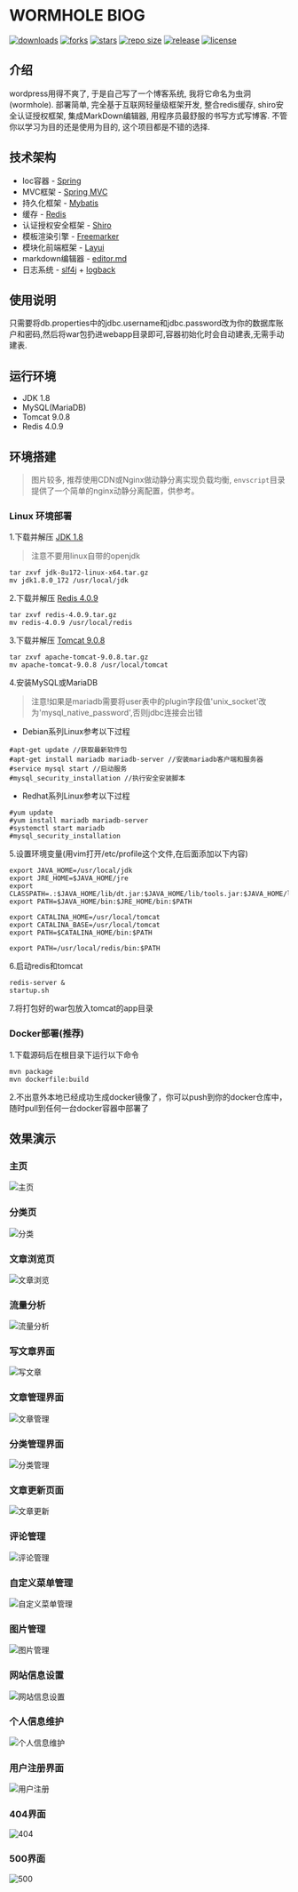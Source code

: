 # WORMHOLE BlOG
[![downloads](https://img.shields.io/github/downloads/wormhole1996/blog/total.svg)](https://github.com/wormhole1996/blog/releases)
[![forks](https://img.shields.io/github/forks/wormhole1996/blog.svg)](https://github.com/wormhole1996/blog/network/members)
[![stars](https://img.shields.io/github/stars/wormhole1996/blog.svg)](https://github.com/wormhole1996/blog/stargazers) 
[![repo size](https://img.shields.io/github/repo-size/wormhole1996/blog.svg)](https://github.com/wormhole1996/blog/archive/master.zip)
[![release](https://img.shields.io/github/release/wormhole1996/blog.svg)](https://github.com/wormhole1996/blog/releases)
[![license](https://img.shields.io/github/license/mashape/apistatus.svg)](https://github.com/wormhole1996/blog/blob/dev/LICENSE)

## 介绍
wordpress用得不爽了, 于是自己写了一个博客系统, 我将它命名为虫洞(wormhole). 部署简单, 完全基于互联网轻量级框架开发, 整合redis缓存, shiro安全认证授权框架, 
集成MarkDown编辑器, 用程序员最舒服的书写方式写博客. 不管你以学习为目的还是使用为目的, 这个项目都是不错的选择.

## 技术架构
* Ioc容器 - [Spring](https://spring.io/projects/spring-framework)
* MVC框架 - [Spring MVC](https://spring.io/projects/spring-framework)
* 持久化框架 - [Mybatis](http://www.mybatis.org/mybatis-3/)
* 缓存 - [Redis](https://redis.io/)
* 认证授权安全框架 - [Shiro](http://shiro.apache.org/)
* 模板渲染引擎 - [Freemarker](https://freemarker.apache.org/)
* 模块化前端框架 - [Layui](https://www.layui.com/)
* markdown编辑器 - [editor.md](http://pandao.github.io/editor.md/examples/)
* 日志系统 - [slf4j](https://www.slf4j.org/) + [logback](https://logback.qos.ch/)

## 使用说明
只需要将db.properties中的jdbc.username和jdbc.password改为你的数据库账户和密码,然后将war包扔进webapp目录即可,容器初始化时会自动建表,无需手动建表.

## 运行环境
* JDK 1.8
* MySQL(MariaDB)
* Tomcat 9.0.8
* Redis 4.0.9

## 环境搭建
>图片较多, 推荐使用CDN或Nginx做动静分离实现负载均衡, `envscript`目录提供了一个简单的nginx动静分离配置，供参考。
### Linux 环境部署
1.下载并解压 [JDK 1.8](https://www.oracle.com/technetwork/java/javase/downloads/jdk8-downloads-2133151.html)
>注意不要用linux自带的openjdk
```
tar zxvf jdk-8u172-linux-x64.tar.gz
mv jdk1.8.0_172 /usr/local/jdk
```
2.下载并解压 [Redis 4.0.9](http://www.redis.cn/download.html)
```
tar zxvf redis-4.0.9.tar.gz
mv redis-4.0.9 /usr/local/redis
```
3.下载并解压 [Tomcat 9.0.8](https://tomcat.apache.org/download-90.cgi)
```
tar zxvf apache-tomcat-9.0.8.tar.gz
mv apache-tomcat-9.0.8 /usr/local/tomcat
```
4.安装MySQL或MariaDB
>注意!如果是mariadb需要将user表中的plugin字段值'unix_socket'改为'mysql_native_password',否则jdbc连接会出错
* Debian系列Linux参考以下过程
```
#apt-get update //获取最新软件包
#apt-get install mariadb mariadb-server //安装mariadb客户端和服务器
#service mysql start //启动服务
#mysql_security_installation //执行安全安装脚本
```
* Redhat系列Linux参考以下过程
```
#yum update
#yum install mariadb mariadb-server
#systemctl start mariadb
#mysql_security_installation
```
5.设置环境变量(用vim打开/etc/profile这个文件,在后面添加以下内容)
```
export JAVA_HOME=/usr/local/jdk
export JRE_HOME=$JAVA_HOME/jre
export CLASSPATH=.:$JAVA_HOME/lib/dt.jar:$JAVA_HOME/lib/tools.jar:$JAVA_HOME/lib:$JRE_HOME/lib:$CLASSPATH
export PATH=$JAVA_HOME/bin:$JRE_HOME/bin:$PATH

export CATALINA_HOME=/usr/local/tomcat
export CATALINA_BASE=/usr/local/tomcat
export PATH=$CATALINA_HOME/bin:$PATH

export PATH=/usr/local/redis/bin:$PATH
```
6.启动redis和tomcat
```
redis-server &
startup.sh
```
7.将打包好的war包放入tomcat的app目录
### Docker部署(推荐)
1.下载源码后在根目录下运行以下命令
```
mvn package
mvn dockerfile:build
```
2.不出意外本地已经成功生成docker镜像了，你可以push到你的docker仓库中，随时pull到任何一台docker容器中部署了

## 效果演示
### 主页
![主页](img/index.png)
### 分类页
![分类](img/category.png)
### 文章浏览页
![文章浏览](img/article.png)
### 流量分析
![流量分析](img/data.png)
### 写文章界面
![写文章](img/edit.png)
### 文章管理界面
![文章管理](img/articlemanage.png)
### 分类管理界面
![分类管理](img/categorymanage.png)
### 文章更新页面
![文章更新](img/update.png)
### 评论管理
![评论管理](img/commentmanage.png)
### 自定义菜单管理
![自定义菜单管理](img/menumanage.png)
### 图片管理
![图片管理](img/imagemanage.png)
### 网站信息设置
![网站信息设置](img/setting.png)
### 个人信息维护
![个人信息维护](img/personal.png)
### 用户注册界面
![用户注册](img/register.png)
### 404界面
![404](img/404.png)
### 500界面
![500](img/500.png)






